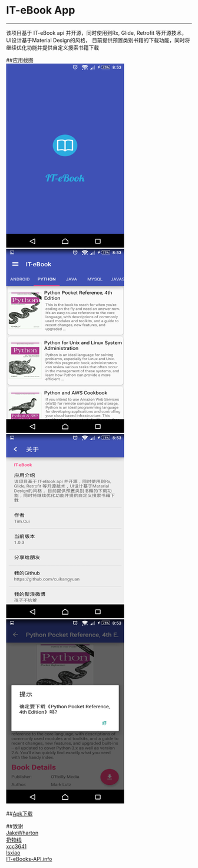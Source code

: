 # IT-eBook App

------

该项目基于 IT-eBook api 并开源，同时使用到Rx, Glide, Retrofit 等开源技术，UI设计基于Material Design的风格， 目前提供预置类别书籍的下载功能，同时将继续优化功能并提供自定义搜索书籍下载

##应用截图<br/>
<img src="./images/1.png" width="320" height="500"/>
<img src="./images/2.png" width="320" height="500"/>
<img src="./images/4.png" width="320" height="500"/>
<img src="./images/6.png" width="320" height="500"/>

##[Apk下载](http://fir.im/41ud)


##致谢<br/>
[JakeWharton](https://github.com/JakeWharton)<br/>
[扔物线](https://github.com/rengwuxian)<br/>
[xcc3641](https://github.com/xcc3641)<br/>
[lsxiao](https://github.com/lsxiao)<br/>
[IT-eBooks-API.info](http://it-ebooks-api.info/)<br/>


